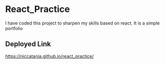 # React_Practice
I have coded this project to sharpen my skills based on react. It is a simple portfolio

## Deployed Link
https://niccatania.github.io/react_practice/

